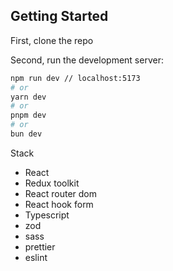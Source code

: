 ## Getting Started

First, clone the repo

Second, run the development server:

```bash
npm run dev // localhost:5173
# or
yarn dev
# or
pnpm dev
# or
bun dev
```

Stack

- React
- Redux toolkit
- React router dom
- React hook form
- Typescript
- zod
- sass
- prettier
- eslint
